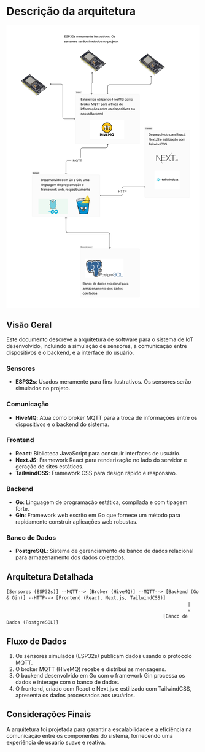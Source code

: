 # Descrição da arquitetura

![Arquitetura do sistema](../../../static/img/arquitetura-do-sistema.png)

## Visão Geral

Este documento descreve a arquitetura de software para o sistema de IoT desenvolvido, incluindo a simulação de sensores, a comunicação entre dispositivos e o backend, e a interface do usuário.

### Sensores

- **ESP32s**: Usados meramente para fins ilustrativos. Os sensores serão simulados no projeto.

### Comunicação

- **HiveMQ**: Atua como broker MQTT para a troca de informações entre os dispositivos e o backend do sistema.

### Frontend

- **React**: Biblioteca JavaScript para construir interfaces de usuário.
- **Next.JS**: Framework React para renderização no lado do servidor e geração de sites estáticos.
- **TailwindCSS**: Framework CSS para design rápido e responsivo.

### Backend

- **Go**: Linguagem de programação estática, compilada e com tipagem forte.
- **Gin**: Framework web escrito em Go que fornece um método para rapidamente construir aplicações web robustas.

### Banco de Dados

- **PostgreSQL**: Sistema de gerenciamento de banco de dados relacional para armazenamento dos dados coletados.

## Arquitetura Detalhada

```plaintext
[Sensores (ESP32s)] --MQTT--> [Broker (HiveMQ)] --MQTT--> [Backend (Go & Gin)] --HTTP--> [Frontend (React, Next.js, TailwindCSS)]
                                                                  |
                                                                  v
                                                         [Banco de Dados (PostgreSQL)]
```

## Fluxo de Dados

1. Os sensores simulados (ESP32s) publicam dados usando o protocolo MQTT.
2. O broker MQTT (HiveMQ) recebe e distribui as mensagens.
3. O backend desenvolvido em Go com o framework Gin processa os dados e interage com o banco de dados.
4. O frontend, criado com React e Next.js e estilizado com TailwindCSS, apresenta os dados processados aos usuários.

## Considerações Finais

A arquitetura foi projetada para garantir a escalabilidade e a eficiência na comunicação entre os componentes do sistema, fornecendo uma experiência de usuário suave e reativa.
